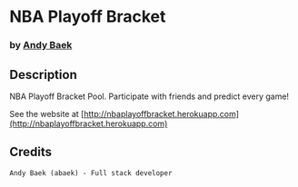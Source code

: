 # NBA Playoff Bracket
### by [Andy Baek](https://github.com/abaek)

## Description
NBA Playoff Bracket Pool. Participate with friends and predict every game!

See the website at [http://nbaplayoffbracket.herokuapp.com](http://nbaplayoffbracket.herokuapp.com)

## Credits
    Andy Baek (abaek) - Full stack developer
